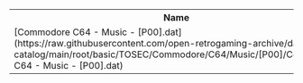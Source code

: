 <table>
<tr><th>Name</th><th>Size</th></tr>
<tr><td>
[Commodore C64 - Music - [P00].dat](https://raw.githubusercontent.com/open-retrogaming-archive/dat-catalog/main/root/basic/TOSEC/Commodore/C64/Music/[P00]/Commodore C64 - Music - [P00].dat)
</td><td>33218</td></tr>
</table>
